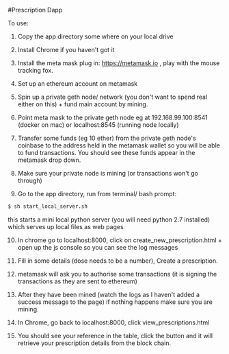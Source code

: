 #Prescription Dapp

To use:

1) Copy the app directory some where on your local drive

2) Install Chrome if you haven't got it

3) Install the meta mask plug in: https://metamask.io , play with the mouse tracking fox.

4) Set up an ethereum account on metamask 

5) Spin up a private geth node/ network (you don't want to spend real either on this) + fund main account by mining.

6) Point meta mask to the private geth node eg at 192.168.99.100:8541 (docker on mac) or localhost:8545 (running node locally)

7) Transfer some funds (eg 10 ether) from the private geth node's coinbase to the address held in the metamask wallet so you will be able to fund transactions. You should see these funds appear in the metamask drop down.

8) Make sure your private node is mining (or transactions won't go through)

9) Go to the app directory, run from terminal/ bash prompt: 

```bash
$ sh start_local_server.sh
```
this starts a mini local python server (you will need python 2.7 installed) which serves up local files as web pages

10) In chrome go to localhost:8000, click on create_new_prescription.html + open up the js console so you can see the log messages

11) Fill in some details (dose needs to be a number), Create a prescription.
 
12) metamask will ask you to authorise some transactions (it is signing the transactions as they are sent to ethereum)

13) After they have been mined (watch the logs as I haven't added a success message to the page) if nothing happens make sure you are mining.

14) In Chrome, go back to localhost:8000, click view_prescriptions.html

15) You should see your reference in the table, click the button and it will retrieve your prescription details from the block chain.

